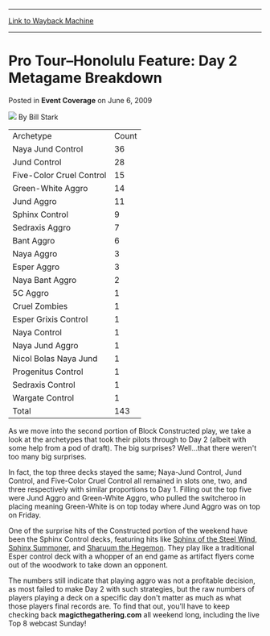 
---
[Link to Wayback Machine](https://web.archive.org/web/20160914200957/http://magic.wizards.com/en/articles/archive/event-coverage/pro-tour%E2%80%93honolulu-feature-day-2-metagame-breakdown-2009-06-06)

[_metadata_:author]:- "Bill Stark"
[_metadata_:description]:- "ArchetypeCount  Naya Jund Control36  Jund Control28  Five-Color Cruel Control15  Green-White Aggro14  Jund Aggro11  Sphinx Control9  Sedraxis Aggro7  Bant Aggro6  Naya Aggro3"
[_metadata_:generator]:- "Drupal 7 (http://drupal.org)"
[_metadata_:node]:- "505406"
[_metadata_:publish_date]:- "2009-06-06"
[_metadata_:source]:- "div-main-content"
[_metadata_:title]:- "Pro Tour–Honolulu Feature: Day 2 Metagame Breakdown"
[_metadata_:wayback_capture_timestamp]:- "2016-09-14 20:09:57"
[_metadata_:wayback_raw_url]:- "https://web.archive.org/web/20160914200957id_/http://magic.wizards.com/en/articles/archive/event-coverage/pro-tour%E2%80%93honolulu-feature-day-2-metagame-breakdown-2009-06-06"
[_metadata_:wayback_url]:- "http://magic.wizards.com/en/articles/archive/event-coverage/pro-tour%E2%80%93honolulu-feature-day-2-metagame-breakdown-2009-06-06"
---


Pro Tour–Honolulu Feature: Day 2 Metagame Breakdown
===================================================



 Posted in **Event Coverage**
 on June 6, 2009 






![](https://media.magic.wizards.com/styles/auth_small/public/images/person/authorpic_BillStark.jpg)
By Bill Stark













|  |  |
| --- | --- |
| Archetype | Count |
| Naya Jund Control | 36 |
| Jund Control | 28 |
| Five-Color Cruel Control | 15 |
| Green-White Aggro | 14 |
| Jund Aggro | 11 |
| Sphinx Control | 9 |
| Sedraxis Aggro | 7 |
| Bant Aggro | 6 |
| Naya Aggro | 3 |
| Esper Aggro | 3 |
| Naya Bant Aggro | 2 |
| 5C Aggro | 1 |
| Cruel Zombies | 1 |
| Esper Grixis Control | 1 |
| Naya Control | 1 |
| Naya Jund Aggro | 1 |
| Nicol Bolas Naya Jund | 1 |
| Progenitus Control | 1 |
| Sedraxis Control | 1 |
| Wargate Control | 1 |
| Total | 143 |

 As we move into the second portion of Block Constructed play, we take a look at the archetypes that took their pilots through to Day 2 (albeit with some help from a pod of draft). The big surprises? Well...that there weren't too many big surprises.

In fact, the top three decks stayed the same; Naya-Jund Control, Jund Control, and Five-Color Cruel Control all remained in slots one, two, and three respectively with similar proportions to Day 1. Filling out the top five were Jund Aggro and Green-White Aggro, who pulled the switcheroo in placing meaning Green-White is on top today where Jund Aggro was on top on Friday.

One of the surprise hits of the Constructed portion of the weekend have been the Sphinx Control decks, featuring hits like [Sphinx of the Steel Wind](http://gatherer.wizards.com/Pages/Card/Details.aspx?name=Sphinx+of+the+Steel+Wind), [Sphinx Summoner](http://gatherer.wizards.com/Pages/Card/Details.aspx?name=Sphinx+Summoner), and [Sharuum the Hegemon](http://gatherer.wizards.com/Pages/Card/Details.aspx?name=Sharuum+the+Hegemon). They play like a traditional Esper control deck with a whopper of an end game as artifact flyers come out of the woodwork to take down an opponent.

The numbers still indicate that playing aggro was not a profitable decision, as most failed to make Day 2 with such strategies, but the raw numbers of players playing a deck on a specific day don't matter as much as what those players final records are. To find that out, you'll have to keep checking back **magicthegathering.com** all weekend long, including the live Top 8 webcast Sunday!







